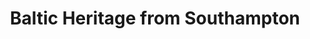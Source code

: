 ---
category: rest-of-the-world
title: Baltic Heritage from Southampton
class: baltic-heritage-from-southampton
cruiseline: Princess Cruises, Emerald Princess
special-info: Special offer
price: 1089
nights: 14
cruise-url: http://www.planetcruise.co.uk/princess-cruises/emerald-princess/04-june-2016/95275?referrersiteid=970
---